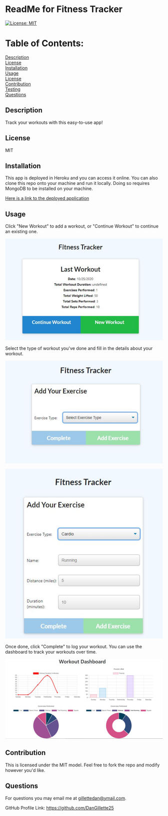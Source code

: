 # ReadMe for Fitness Tracker 

  [![License: MIT](https://img.shields.io/badge/License-MIT-yellow.svg)](https://opensource.org/licenses/MIT)

  # Table of Contents: 

  [Description](#description)  
  [License](#license)  
  [Installation](#installation)  
  [Usage](#usage)  
  [License](#license)  
  [Contribution](#contribution)  
  [Testing](#testing)  
  [Questions](#questions)  
  


  ## Description
    
  Track your workouts with this easy-to-use app!

  ## License
    
  MIT

  ## Installation
    
  This app is deployed in Heroku and you can access it online.  You can also clone this repo onto your machine and run it locally.  Doing so requires MongoDB to be installed on your machine.
  
  [Here is a link to the deployed application](https://secure-garden-79339.herokuapp.com)

  ## Usage
    
  Click "New Workout" to add a workout, or "Continue Workout" to continue an existing one.

  ![Screenshot1](https://raw.githubusercontent.com/DanGillette25/fitnesstracker/main/screenshot1.JPG)
  
  Select the type of workout you've done and fill in the details about your workout.

  ![Screenshot2](https://raw.githubusercontent.com/DanGillette25/fitnesstracker/main/screenshot2.JPG)

  ![Screenshot3](https://raw.githubusercontent.com/DanGillette25/fitnesstracker/main/screenshot3.JPG)
  
  Once done, click "Complete" to log your workout.  You can use the dashboard to track your workouts over time.

  ![Screenshot4](https://raw.githubusercontent.com/DanGillette25/fitnesstracker/main/screenshot4.JPG)

  ## Contribution 
    
  This is licensed under the MIT model.  Feel free to fork the repo and modify however you'd like.
    
 
  
    
  ## Questions

  For questions you may email me at gillettedan@ymail.com.

  GitHub Profile Link: https://github.com/DanGillette25
    
  
